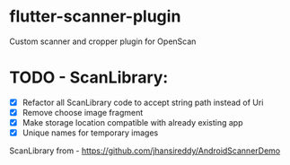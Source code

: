 # flutter-scanner-plugin
Custom scanner and cropper plugin for OpenScan

# TODO - ScanLibrary:
- [x] Refactor all ScanLibrary code to accept string path instead of Uri
- [x] Remove choose image fragment
- [x] Make storage location compatible with already existing app
- [x] Unique names for temporary images

ScanLibrary from - https://github.com/jhansireddy/AndroidScannerDemo
